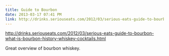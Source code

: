 ```yaml
---
title: Guide to Bourbon
date: 2013-03-17 07:41 PM
link: http://drinks.seriouseats.com/2012/03/serious-eats-guide-to-bourbon-what-is-bourbon-history-whiskey-cocktails.html
---
```


<p><a href="http://drinks.seriouseats.com/2012/03/serious-eats-guide-to-bourbon-what-is-bourbon-history-whiskey-cocktails.html">http://drinks.seriouseats.com/2012/03/serious-eats-guide-to-bourbon-what-is-bourbon-history-whiskey-cocktails.html</a></p>

<p>Great overview of bourbon whiskey.</p>
